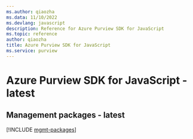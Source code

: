 ```yaml
---
ms.author: qiaozha
ms.data: 11/10/2022
ms.devlang: javascript
description: Reference for Azure Purview SDK for JavaScript
ms.topic: reference
author: qiaozha
title: Azure Purview SDK for JavaScript
ms.service: purview
---
```

# Azure Purview SDK for JavaScript - latest

## Management packages - latest
[!INCLUDE [mgmt-packages](purview-mgmt-index.md)]